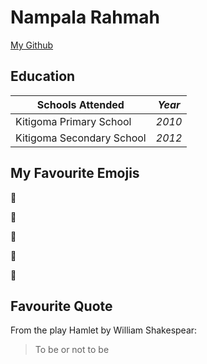 # Nampala Rahmah


[My Github](https://github.com/Rahmah-Nampala)

## Education

| Schools Attended | *Year* |
| --- | --- |
| Kitigoma Primary School | *2010* |
| Kitigoma Secondary School | *2012* |


## My Favourite Emojis

:bank:

:eggplant:

:kiss:

:running:

:dancer:

## Favourite Quote

From the play Hamlet by William Shakespear:

> To be or not to be

